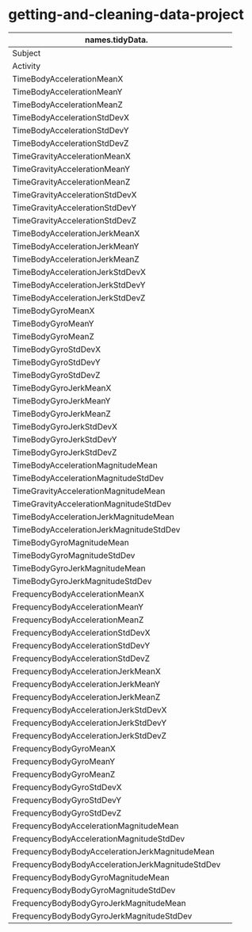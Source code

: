 getting-and-cleaning-data-project
=================================

| names.tidyData.                                  	|   	|
|--------------------------------------------------	|---	|
| Subject                                          	|   	|
| Activity                                         	|   	|
| TimeBodyAccelerationMeanX                        	|   	|
| TimeBodyAccelerationMeanY                        	|   	|
| TimeBodyAccelerationMeanZ                        	|   	|
| TimeBodyAccelerationStdDevX                      	|   	|
| TimeBodyAccelerationStdDevY                      	|   	|
| TimeBodyAccelerationStdDevZ                      	|   	|
| TimeGravityAccelerationMeanX                     	|   	|
| TimeGravityAccelerationMeanY                     	|   	|
| TimeGravityAccelerationMeanZ                     	|   	|
| TimeGravityAccelerationStdDevX                   	|   	|
| TimeGravityAccelerationStdDevY                   	|   	|
| TimeGravityAccelerationStdDevZ                   	|   	|
| TimeBodyAccelerationJerkMeanX                    	|   	|
| TimeBodyAccelerationJerkMeanY                    	|   	|
| TimeBodyAccelerationJerkMeanZ                    	|   	|
| TimeBodyAccelerationJerkStdDevX                  	|   	|
| TimeBodyAccelerationJerkStdDevY                  	|   	|
| TimeBodyAccelerationJerkStdDevZ                  	|   	|
| TimeBodyGyroMeanX                                	|   	|
| TimeBodyGyroMeanY                                	|   	|
| TimeBodyGyroMeanZ                                	|   	|
| TimeBodyGyroStdDevX                              	|   	|
| TimeBodyGyroStdDevY                              	|   	|
| TimeBodyGyroStdDevZ                              	|   	|
| TimeBodyGyroJerkMeanX                            	|   	|
| TimeBodyGyroJerkMeanY                            	|   	|
| TimeBodyGyroJerkMeanZ                            	|   	|
| TimeBodyGyroJerkStdDevX                          	|   	|
| TimeBodyGyroJerkStdDevY                          	|   	|
| TimeBodyGyroJerkStdDevZ                          	|   	|
| TimeBodyAccelerationMagnitudeMean                	|   	|
| TimeBodyAccelerationMagnitudeStdDev              	|   	|
| TimeGravityAccelerationMagnitudeMean             	|   	|
| TimeGravityAccelerationMagnitudeStdDev           	|   	|
| TimeBodyAccelerationJerkMagnitudeMean            	|   	|
| TimeBodyAccelerationJerkMagnitudeStdDev          	|   	|
| TimeBodyGyroMagnitudeMean                        	|   	|
| TimeBodyGyroMagnitudeStdDev                      	|   	|
| TimeBodyGyroJerkMagnitudeMean                    	|   	|
| TimeBodyGyroJerkMagnitudeStdDev                  	|   	|
| FrequencyBodyAccelerationMeanX                   	|   	|
| FrequencyBodyAccelerationMeanY                   	|   	|
| FrequencyBodyAccelerationMeanZ                   	|   	|
| FrequencyBodyAccelerationStdDevX                 	|   	|
| FrequencyBodyAccelerationStdDevY                 	|   	|
| FrequencyBodyAccelerationStdDevZ                 	|   	|
| FrequencyBodyAccelerationJerkMeanX               	|   	|
| FrequencyBodyAccelerationJerkMeanY               	|   	|
| FrequencyBodyAccelerationJerkMeanZ               	|   	|
| FrequencyBodyAccelerationJerkStdDevX             	|   	|
| FrequencyBodyAccelerationJerkStdDevY             	|   	|
| FrequencyBodyAccelerationJerkStdDevZ             	|   	|
| FrequencyBodyGyroMeanX                           	|   	|
| FrequencyBodyGyroMeanY                           	|   	|
| FrequencyBodyGyroMeanZ                           	|   	|
| FrequencyBodyGyroStdDevX                         	|   	|
| FrequencyBodyGyroStdDevY                         	|   	|
| FrequencyBodyGyroStdDevZ                         	|   	|
| FrequencyBodyAccelerationMagnitudeMean           	|   	|
| FrequencyBodyAccelerationMagnitudeStdDev         	|   	|
| FrequencyBodyBodyAccelerationJerkMagnitudeMean   	|   	|
| FrequencyBodyBodyAccelerationJerkMagnitudeStdDev 	|   	|
| FrequencyBodyBodyGyroMagnitudeMean               	|   	|
| FrequencyBodyBodyGyroMagnitudeStdDev             	|   	|
| FrequencyBodyBodyGyroJerkMagnitudeMean           	|   	|
| FrequencyBodyBodyGyroJerkMagnitudeStdDev         	|   	|